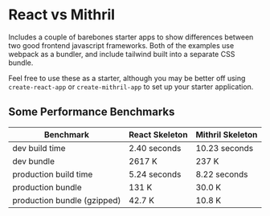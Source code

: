 # React vs Mithril

Includes a couple of barebones starter apps to show differences between two good frontend javascript frameworks.  Both of the examples use webpack as a bundler, and include tailwind built into a separate CSS bundle.

Feel free to use these as a starter, although you may be better off using `create-react-app` or `create-mithril-app` to set up your starter application.

## Some Performance Benchmarks
| Benchmark  | React Skeleton | Mithril Skeleton |
| ---------  | -------------- | ---------------- |
| dev build time  | 2.40 seconds | 10.23 seconds |
| dev bundle | 2617 K | 237 K  |
| production build time | 5.24 seconds | 8.22 seconds |
| production bundle | 131 K | 30.0 K |
| production bundle (gzipped) | 42.7 K | 10.8 K |
